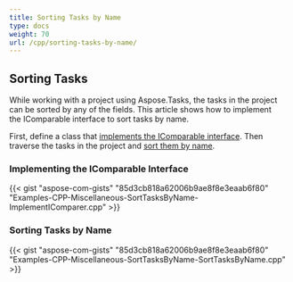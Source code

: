 ```yaml
---
title: Sorting Tasks by Name
type: docs
weight: 70
url: /cpp/sorting-tasks-by-name/
---
```


## **Sorting Tasks**
While working with a project using Aspose.Tasks, the tasks in the project can be sorted by any of the fields. This article shows how to implement the IComparable interface to sort tasks by name.

First, define a class that [implements the IComparable interface](/tasks/cpp/sorting-tasks-by-name-html/). Then traverse the tasks in the project and [sort them by name](/tasks/cpp/sorting-tasks-by-name-html/).
### **Implementing the IComparable Interface**
{{< gist "aspose-com-gists" "85d3cb818a62006b9ae8f8e3eaab6f80" "Examples-CPP-Miscellaneous-SortTasksByName-ImplementIComparer.cpp" >}}


### **Sorting Tasks by Name**
{{< gist "aspose-com-gists" "85d3cb818a62006b9ae8f8e3eaab6f80" "Examples-CPP-Miscellaneous-SortTasksByName-SortTasksByName.cpp" >}}
